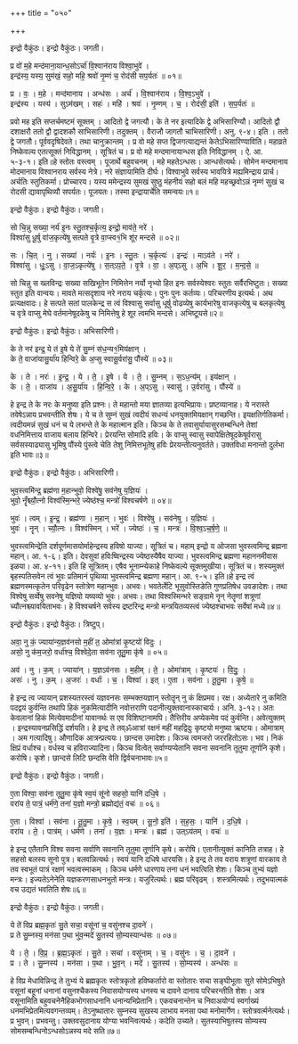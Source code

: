 +++
title = "०५०"

+++


इन्द्रो वैकुंठः। इन्द्रो वैकुंठः। जगती।

प्र वो॑ म॒हे मन्द॑माना॒यान्ध॒सोऽर्चा॑ वि॒श्वान॑राय विश्वा॒भुवे॑ ।  
इन्द्र॑स्य॒ यस्य॒ सुम॑खं॒ सहो॒ महि॒ श्रवो॑ नृ॒म्णं च॒ रोद॑सी सप॒र्यतः॑ ॥ ०१॥

प्र । वः॒ । म॒हे । मन्द॑मानाय । अन्ध॑सः । अर्च॑ । वि॒श्वान॑राय । वि॒श्व॒ऽभुवे॑ ।  
इन्द्र॑स्य । यस्य॑ । सुऽम॑खम् । सहः॑ । महि॑ । श्रवः॑ । नृ॒म्णम् । च॒ । रोद॑सी॒ इति॑ । स॒प॒र्यतः॑ ॥

प्रवो मह इति सप्तर्चमष्टमं सूक्तम् । आदितो द्वे जगत्यौ। के ते नर इत्यादिके द्वे अभिसारिण्यौ। आदितो द्वौ दशाक्षरौ ततो द्वौ द्वादशकौ साभिसारिणी। तदुक्तम् । वैराजौ जागतौ चाभिसारिणी। अनु. ९-४। इति । ततो द्वे जगतौ। पूर्ववदृषिदेवते। तथा चानुक्रान्तम् । प्र वो महे सप्त द्विजगत्याद्यन्तं केतेऽभिसारिण्याविति। महाव्रते निष्केवल्य एतत्सूक्तं निविद्धानम् । सूत्रितं च। प्र वो महे मन्दमानायान्धस इति निविद्धानम् । ऐ. आ. ५-३-१। इति॥हे स्तोतः वस्त्वम् । पूजार्थे बहुवचनम् । महे महतेऽन्धसः। आन्धसेत्यर्थः। सोमेन मन्दमानाय मोदमानाय विश्वानराय सर्वस्य नेत्रे। नरे संज्ञायामिति दीर्घः। विश्वाभुवे सर्वस्य भावयित्रे मह्यमिन्द्राय प्रार्च। अर्चतिः स्तुतिकर्मा। प्रोच्चारय। यस्य ममेन्द्रस्य सुमखं सुष्ठु मंहनीयं सहो बलं महि महच्छ्रवोऽन्नं नृम्णं सुखं च रोदसी द्यावापृथिव्यौ सपर्यतः। पूजयतः। तस्मा इन्द्रायार्चेति समन्वयः॥१॥

इन्द्रो वैकुंठः। इन्द्रो वैकुंठः। जगती।

सो चि॒न्नु सख्या॒ नर्य॑ इ॒नः स्तु॒तश्च॒र्कृत्य॒ इन्द्रो॒ माव॑ते॒ नरे॑ ।  
विश्वा॑सु धू॒र्षु वा॑ज॒कृत्ये॑षु सत्पते वृ॒त्रे वा॒प्स्व१॒॑भि शू॑र मन्दसे ॥ ०२॥

सः । चि॒त् । नु । सख्या॑ । नर्यः॑ । इ॒नः । स्तु॒तः । च॒र्कृत्यः॑ । इन्द्रः॑ । माऽव॑ते । नरे॑ ।  
विश्वा॑सु । धूः॒ऽसु । वा॒ज॒ऽकृत्ये॑षु । स॒त्ऽप॒ते॒ । वृ॒त्रे । वा॒ । अ॒प्ऽसु । अ॒भि । शू॒र॒ । म॒न्द॒से॒ ॥

सो चिन्नु स ख्लविन्द्रः सख्या सखिभूतेन निमित्तेन नर्यो नृभ्यो हित इनः सर्वस्येश्वरः स्तुतः सर्वैरभिष्टुतः। सख्या स्तुत इति वान्वयः। मावते मत्सदृशाय नरे नराय चर्कृत्यः। पुनः पुनः कर्तव्यः। परिचरणीय इत्यर्थः। अथ प्रत्यक्षवादः। हे सत्पते सतां पालकेन्द्र स त्वं विश्वासु सर्वासु धूर्षु वोढव्येषु कार्यभारेषु वाजकृत्येषु च बलकृत्येषु च वृत्रे वाप्सु मेघे वर्तमानेषूदकेषु च निमित्तेषु हे शूर त्वमभि मन्दसे। अभिष्टूयसे॥२॥

इन्द्रो वैकुंठः। इन्द्रो वैकुंठः। अभिसारिणी।

के ते नर॑ इन्द्र॒ ये त॑ इ॒षे ये ते॑ सु॒म्नं स॑ध॒न्य१॒॑मिय॑क्षान् ।  
के ते॒ वाजा॑यासु॒र्या॑य हिन्विरे॒ के अ॒प्सु स्वासू॒र्वरा॑सु॒ पौंस्ये॑ ॥ ०३॥

के । ते । नरः॑ । इ॒न्द्र॒ । ये । ते॒ । इ॒षे । ये । ते॒ । सु॒म्नम् । स॒ऽध॒न्य॑म् । इय॑क्षान् ।  
के । ते॒ । वाजा॑य । अ॒सु॒र्या॑य । हि॒न्वि॒रे॒ । के । अ॒प्ऽसु । स्वासु॑ । उ॒र्वरा॑सु । पौंस्ये॑ ॥

हे इन्द्र ते के नरः के मनुष्या इति प्रश्नः। ते महान्तो मया ज्ञातव्या इत्यभिप्रायः। प्रष्टव्यानाह। ये नरास्ते तवेषेऽन्नाय प्रभवन्तीति शेषः। ये च ते सुम्नं सुखं त्वदीयं सधन्यं धनयुक्तमियक्षान् गच्छन्ति। इयक्षतिर्गतिकर्मा। त्वदीयमन्नं सुखं धनं च ये लभन्ते ते के महात्मान इति। किञ्च के ते तवासुर्यायासुरसम्बन्धिने तेशां वधनिमित्ताय वाजाय बलाय हिन्विरे। प्रेरयन्ति सोमादि हविः। के वाप्सु स्वासु स्वापेक्षितेषूदकेषूर्वरासु सर्वसस्याढ्यासु भूमिषु पौंस्ये पुंस्त्वे चेति तेशु निमित्तभूतेषु हविः प्रेरयन्तीत्यनुवर्तते। उक्तविधा मनान्तो दुर्लभा इति भावः॥३॥

इन्द्रो वैकुंठः। इन्द्रो वैकुंठः। अभिसारिणी।

भुव॒स्त्वमि॑न्द्र॒ ब्रह्म॑णा म॒हान्भुवो॒ विश्वे॑षु॒ सव॑नेषु य॒ज्ञियः॑ ।  
भुवो॒ नॄँश्च्यौ॒त्नो विश्व॑स्मि॒न्भरे॒ ज्येष्ठ॑श्च॒ मन्त्रो॑ विश्वचर्षणे ॥ ०४॥

भुवः॑ । त्वम् । इ॒न्द्र॒ । ब्रह्म॑णा । म॒हान् । भुवः॑ । विश्वे॑षु । सव॑नेषु । य॒ज्ञियः॑ ।  
भुवः॑ । नॄन् । च्यौ॒त्नः । विश्व॑स्मिन् । भरे॑ । ज्येष्ठः॑ । च॒ । मन्त्रः॑ । वि॒श्व॒ऽच॒र्ष॒णे॒ ॥

भुवस्त्वमिन्द्रेति दर्शपूर्णमासयोर्माहेन्द्रस्य हविषो याज्या। सूत्रितं च। महाम् इन्द्रो य ओजसा भुवस्त्वमिन्द्र ब्रह्मना महान्। आ. १-६। इति। देवसुवां हविःष्विन्द्रस्य ज्येष्ठस्यैषैव याज्या। भुवस्त्वमिन्द्र ब्रह्मणा महाननमीवास इळया। आ. ४-११। इति हि सूत्रितम्। एषैव भूनाम्न्येकाहे निष्केवल्ये सूक्तमुखीया। सूत्रितं च। शस्यमुक्तं बृहस्पतिसवेन त्वं भुवः प्रतिमानं पृथिव्या भुवस्त्वमिन्द्र ब्रह्मणा महान्। आ. ९-५। इति॥हे इन्द्र त्वं ब्रह्मणस्मत्कृतेन परिवृढेन स्तोत्रेण महान्भुवः। अभवः। भवतेर्लेटि भूसुवोस्तिङेति गुणप्रतिषेध उवङादेशः। तथा विश्वेषु सर्व्वेषु सवनेषु यज्ञियो यष्यव्यो भुवः। अभवः। तथा विश्वस्मिन्भरे सङ्ग्रामे नॄन् नेतॄणां शत्रूणां च्यौत्नश्च्यावयिताभवः। हे विश्वचर्षने सर्वस्य द्रष्टरिन्द्र मन्त्रो मन्त्रयितव्यस्त्वं ज्येष्ठश्चाभवः सर्वेषां मध्ये॥४॥

इन्द्रो वैकुंठः। इन्द्रो वैकुंठः। त्रिष्टुप्।

अवा॒ नु कं॒ ज्याया॑न्य॒ज्ञव॑नसो म॒हीं त॒ ओमा॑त्रां कृ॒ष्टयो॑ विदुः ।  
असो॒ नु क॑म॒जरो॒ वर्धा॑श्च॒ विश्वेदे॒ता सव॑ना तूतु॒मा कृ॑षे ॥ ०५॥

अव॑ । नु । क॒म् । ज्याया॑न् । य॒ज्ञऽव॑नसः । म॒हीम् । ते॒ । ओमा॑त्राम् । कृ॒ष्टयः॑ । वि॒दुः॒ ।  
असः॑ । नु । क॒म् । अ॒जरः॑ । वर्धाः॑ । च॒ । विश्वा॑ । इत् । ए॒ता । सव॑ना । तू॒तु॒मा । कृ॒षे॒ ॥

हे इन्द्र त्व ज्यायान् प्रशस्यतरस्त्वं यज्ञवनसः सम्भक्तयज्ञान् स्तोतॄन् नु कं क्षिप्रमव। रक्ष। अध्येतारे नु कमिति पदद्वयं कुर्वन्ति तथापि हिकं नुकमित्यादीनि नवोत्तराणि पदानीत्युक्तवानास्काचार्यः। अनि. ३-१२। अतः केवलानां हिकं मित्येवमादीनां यावानर्थः स एव विशिष्टानामपि। तैत्तिरीय अप्येकमेव पदं कुर्वन्ति। अवेत्युक्तम् । इन्द्रस्यावनप्रसिद्धिं दर्शयति। हे इन्द्र ते तव्ॐआत्रां रक्षनं महीं महद्विदुः कृष्टयो मनुष्या ऋष्टयः। ओमात्राम् । अम गत्यादिषु। औणादिक आत्रन्प्रत्ययः। छान्दस उमादेशः। किञ्च त्वमजरो जररहितोऽसः। भव। निकं क्षिप्रं वर्धाश्च। वर्धस्व च हविराज्यादिना। किञ्च वित्वेत् सर्वाण्यप्येतानि सवना सवनानि तूतुमा तूर्णानि कृशे। करोषि। कृशे। छान्दसे लिटि छन्दसि वेति द्विर्वचनाभावः॥५॥

इन्द्रो वैकुंठः। इन्द्रो वैकुंठः। जगती।

ए॒ता विश्वा॒ सव॑ना तूतु॒मा कृ॑षे स्व॒यं सू॑नो सहसो॒ यानि॑ दधि॒षे ।  
वरा॑य ते॒ पात्रं॒ धर्म॑णे॒ तना॑ य॒ज्ञो मन्त्रो॒ ब्रह्मोद्य॑तं॒ वचः॑ ॥ ०६॥

ए॒ता । विश्वा॑ । सव॑ना । तू॒तु॒मा । कृ॒षे॒ । स्व॒यम् । सू॒नो॒ इति॑ । स॒ह॒सः॒ । यानि॑ । द॒धि॒षे ।  
वरा॑य । ते॒ । पात्र॑म् । धर्म॑णे । तना॑ । य॒ज्ञः । मन्त्रः॑ । ब्रह्म॑ । उत्ऽय॑तम् । वचः॑ ॥

हे इन्द्र एतैतानि विश्व सवना सर्वाणि सवनानि तूतुमा तूर्णानि कृषे। करोषि। एतानीत्युक्तं कानिति तत्राह। हे सहसो बलस्य सूनो पुत्र। बलवन्नित्यर्थः। स्वयं यानि दधिषे धारयसि। हे इन्द्र ते तव वराय शत्रूणां वारकाय ते तव स्वभूतं पात्रं रक्षणं भवत्वस्माकम् । किञ्च धर्मणे धारणाय तना धनं भवत्विति शेशः। किञ्च तुभ्यं यज्ञो मन्त्रः। इज्यतेऽनेनेति यज्ञकरणसाधनभुतो मन्त्रः। यजुरित्यर्थः। ब्रह्म परिवृढम् । शस्त्रमित्यर्थः। तदुभयात्मकं वच उद्यतं भवतिति शेषः॥६॥

इन्द्रो वैकुंठः। इन्द्रो वैकुंठः। जगती।

ये ते॑ विप्र ब्रह्म॒कृतः॑ सु॒ते सचा॒ वसू॑नां च॒ वसु॑नश्च दा॒वने॑ ।  
प्र ते सु॒म्नस्य॒ मन॑सा प॒था भु॑व॒न्मदे॑ सु॒तस्य॑ सो॒म्यस्यान्ध॑सः ॥ ०७॥

ये । ते॒ । वि॒प्र॒ । ब्र॒ह्म॒ऽकृतः॑ । सु॒ते । सचा॑ । वसू॑नाम् । च॒ । वसु॑नः । च॒ । दा॒वने॑ ।  
प्र । ते । सु॒म्नस्य॑ । मन॑सा । प॒था । भु॒व॒न् । मदे॑ । सु॒तस्य॑ । सो॒म्यस्य॑ । अन्ध॑सः ॥

हे विप्र मेधाविन्निन्द्र ते तुभ्यं ये ब्रह्मकृतः स्तोत्रकृतो हविष्कर्तारो वा स्तोतारः सचा सङ्घीभूताः सुते सोमेऽभिषुते वसूनां बहूनां धनानां वसुनश्चैकस्य निवासयोग्यस्य धनस्य च दावने दानाय परिचरन्तीति शेशः। अत्र वसूनामिति बहुवचनेनैहिकभोगसाधनानि धनान्यभिप्रेतानि। एकवचनान्तेन च निवाअयोग्यं स्वर्गाख्यं धनमभिप्रेतमित्यवगन्तव्यम्। तेऽनुष्थातारः सुम्नस्य सुखस्य लाभाय मनसा पथा मनोमार्गेण। स्तोत्रवर्त्मनेत्यर्थः। प्र भुवन्। प्रभवन्तु। उक्तवसुदानाय योग्या भवन्त्वित्यर्थः। कदेति उच्यते। सुतस्याभिषुतस्य सोम्यस्य सोमसम्बन्धिनोऽन्धसोऽन्नस्य मदे सति॥७॥